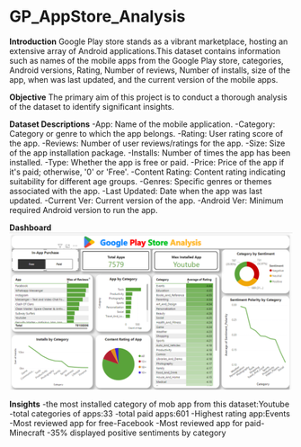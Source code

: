 # GP_AppStore_Analysis
**Introduction**
Google Play store stands as a vibrant marketplace, hosting an extensive array of Android applications.This dataset contains information such as names of the mobile apps from the Google Play store, categories, Android versions, Rating, Number of reviews, Number of installs, size of the app, when was last updated, and the current version of the mobile apps.

**Objective**
The primary aim of this project is to conduct a thorough analysis of the dataset to identify significant insights. 

**Dataset Descriptions**
-App: Name of the mobile application.
-Category: Category or genre to which the app belongs.
-Rating: User rating score of the app.
-Reviews: Number of user reviews/ratings for the app.
-Size: Size of the app installation package.
-Installs: Number of times the app has been installed.
-Type: Whether the app is free or paid.
-Price: Price of the app if it's paid; otherwise, '0' or 'Free'.
-Content Rating: Content rating indicating suitability for different age groups.
-Genres: Specific genres or themes associated with the app.
-Last Updated: Date when the app was last updated.
-Current Ver: Current version of the app.
-Android Ver: Minimum required Android version to run the app.

**Dashboard**
![](images/dashboard.png)

**Insights**
-the most installed category of mob app from this dataset:Youtube
-total categories of apps:33
-total paid apps:601
-Highest rating app:Events
-Most reviewed app for free-Facebook
-Most reviewed app for paid-Minecraft
-35% displayed positive sentiments by category
